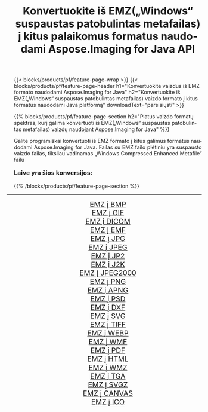 ﻿---
title: Konvertuokite iš EMZ(„Windows“ suspaustas patobulintas metafailas) į kitus palaikomus formatus naudodami Aspose.Imaging for Java API 
weight: 3920
url: /lt/java/conversion/from/emz/ 
lang: lt
langdirlevel: 2
locales: zh-hans,ja,it,ru,de,es,fr,nl,id,lt,pl,pt,vi,tr,ko,zh-hant,ar,hi,th,sv,cs,uk,he
description: „Aspose.Imaging“ gali lengvai konvertuoti iš EMZ(„Windows“ suspaustas patobulintas metafailas) į kitus formatus naudojant „Java“ platformą
---

{{< blocks/products/pf/feature-page-wrap >}}
{{< blocks/products/pf/feature-page-header h1="Konvertuokite vaizdus iš EMZ formato naudodami Aspose.Imaging for Java" h2="Konvertuokite iš EMZ(„Windows“ suspaustas patobulintas metafailas) vaizdo formato į kitus formatus naudodami Java platformą" downloadText="parsisiųsti" >}}


{{% blocks/products/pf/feature-page-section  h2="Platus vaizdo formatų spektras, kurį galima konvertuoti iš EMZ(„Windows“ suspaustas patobulintas metafailas) vaizdų naudojant Aspose.Imaging for Java" %}}
<p align=justify>Galite programiškai konvertuoti iš EMZ formato į kitus galimus formatus naudodami
Aspose.Imaging for Java. Failas su EMZ failo plėtiniu yra suspausto vaizdo failas, tiksliau vadinamas „Windows Compressed Enhanced Metafile“ failu</p>
<h3 style="margin-top:16px;">
Laive yra šios konversijos:
</h3>
{{% /blocks/products/pf/feature-page-section %}}
<div class="container-fluid productfamilypage bg-gray">
    <div class="convertypes bg-gray agp-content section">
        <div class="container">
		<hr style="margin-left:-20px;"/>
		<div class="row other-converters" style="gap: 10px;font-size: 19px;text-align:center;">
		    <div class='col-md-3 other-converter remove-lp remove-rp'><a href="/imaging/lt/java/conversion/emz-to-bmp/" style="padding:15px;">EMZ į BMP</a></div><div class='col-md-3 other-converter remove-lp remove-rp'><a href="/imaging/lt/java/conversion/emz-to-gif/" style="padding:15px;">EMZ į GIF</a></div><div class='col-md-3 other-converter remove-lp remove-rp'><a href="/imaging/lt/java/conversion/emz-to-dicom/" style="padding:15px;">EMZ į DICOM</a></div><div class='col-md-3 other-converter remove-lp remove-rp'><a href="/imaging/lt/java/conversion/emz-to-emf/" style="padding:15px;">EMZ į EMF</a></div><div class='col-md-3 other-converter remove-lp remove-rp'><a href="/imaging/lt/java/conversion/emz-to-jpg/" style="padding:15px;">EMZ į JPG</a></div><div class='col-md-3 other-converter remove-lp remove-rp'><a href="/imaging/lt/java/conversion/emz-to-jpeg/" style="padding:15px;">EMZ į JPEG</a></div><div class='col-md-3 other-converter remove-lp remove-rp'><a href="/imaging/lt/java/conversion/emz-to-jp2/" style="padding:15px;">EMZ į JP2</a></div><div class='col-md-3 other-converter remove-lp remove-rp'><a href="/imaging/lt/java/conversion/emz-to-j2k/" style="padding:15px;">EMZ į J2K</a></div><div class='col-md-3 other-converter remove-lp remove-rp'><a href="/imaging/lt/java/conversion/emz-to-jpeg2000/" style="padding:15px;">EMZ į JPEG2000</a></div><div class='col-md-3 other-converter remove-lp remove-rp'><a href="/imaging/lt/java/conversion/emz-to-png/" style="padding:15px;">EMZ į PNG</a></div><div class='col-md-3 other-converter remove-lp remove-rp'><a href="/imaging/lt/java/conversion/emz-to-apng/" style="padding:15px;">EMZ į APNG</a></div><div class='col-md-3 other-converter remove-lp remove-rp'><a href="/imaging/lt/java/conversion/emz-to-psd/" style="padding:15px;">EMZ į PSD</a></div><div class='col-md-3 other-converter remove-lp remove-rp'><a href="/imaging/lt/java/conversion/emz-to-dxf/" style="padding:15px;">EMZ į DXF</a></div><div class='col-md-3 other-converter remove-lp remove-rp'><a href="/imaging/lt/java/conversion/emz-to-svg/" style="padding:15px;">EMZ į SVG</a></div><div class='col-md-3 other-converter remove-lp remove-rp'><a href="/imaging/lt/java/conversion/emz-to-tiff/" style="padding:15px;">EMZ į TIFF</a></div><div class='col-md-3 other-converter remove-lp remove-rp'><a href="/imaging/lt/java/conversion/emz-to-webp/" style="padding:15px;">EMZ į WEBP</a></div><div class='col-md-3 other-converter remove-lp remove-rp'><a href="/imaging/lt/java/conversion/emz-to-wmf/" style="padding:15px;">EMZ į WMF</a></div><div class='col-md-3 other-converter remove-lp remove-rp'><a href="/imaging/lt/java/conversion/emz-to-pdf/" style="padding:15px;">EMZ į PDF</a></div><div class='col-md-3 other-converter remove-lp remove-rp'><a href="/imaging/lt/java/conversion/emz-to-html/" style="padding:15px;">EMZ į HTML</a></div><div class='col-md-3 other-converter remove-lp remove-rp'><a href="/imaging/lt/java/conversion/emz-to-wmz/" style="padding:15px;">EMZ į WMZ</a></div><div class='col-md-3 other-converter remove-lp remove-rp'><a href="/imaging/lt/java/conversion/emz-to-tga/" style="padding:15px;">EMZ į TGA</a></div><div class='col-md-3 other-converter remove-lp remove-rp'><a href="/imaging/lt/java/conversion/emz-to-svgz/" style="padding:15px;">EMZ į SVGZ</a></div><div class='col-md-3 other-converter remove-lp remove-rp'><a href="/imaging/lt/java/conversion/emz-to-canvas/" style="padding:15px;">EMZ į CANVAS</a></div><div class='col-md-3 other-converter remove-lp remove-rp'><a href="/imaging/lt/java/conversion/emz-to-ico/" style="padding:15px;">EMZ į ICO</a></div>
                </div>
        </div>
    </div>
</div>
<br/>

